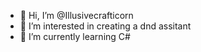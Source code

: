 - 👋 Hi, I’m @Illusivecrafticorn
- 👀 I’m interested in creating a dnd assitant
- 🌱 I’m currently learning C#


<!---
Illusivecrafticorn/Illusivecrafticorn is a ✨ special ✨ repository because its `README.md` (this file) appears on your GitHub profile.
You can click the Preview link to take a look at your changes.
--->
